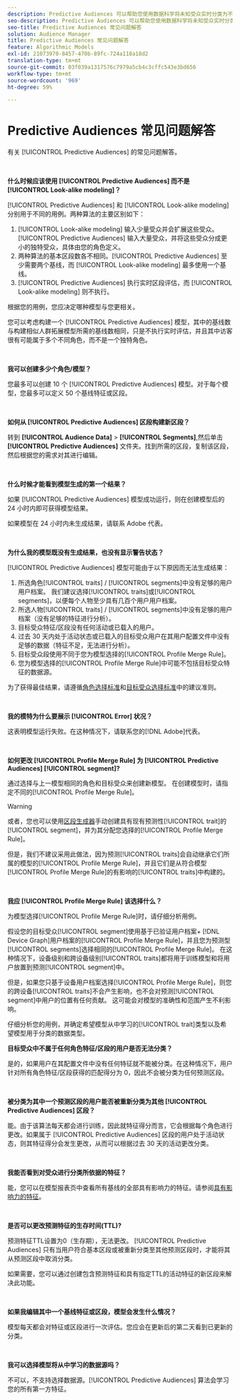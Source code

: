 ```yaml
---
description: Predictive Audiences 可以帮助您使用数据科学将未知受众实时分类为不同的角色。
seo-description: Predictive Audiences 可以帮助您使用数据科学将未知受众实时分类为不同的角色。
seo-title: Predictive Audiences 常见问题解答
solution: Audience Manager
title: Predictive Audiences 常见问题解答
feature: Algorithmic Models
exl-id: 21073970-8457-470b-89fc-724a118a18d2
translation-type: tm+mt
source-git-commit: 03f039a1317576c7979a5cb4c3cffc543e3bd656
workflow-type: tm+mt
source-wordcount: '969'
ht-degree: 59%

---
```


# Predictive Audiences 常见问题解答

有关 [!UICONTROL Predictive Audiences] 的常见问题解答。

 

**什么时候应该使用 [!UICONTROL Predictive Audiences] 而不是 [!UICONTROL Look-alike modeling]？**

[!UICONTROL Predictive Audiences] 和 [!UICONTROL Look-alike modeling] 分别用于不同的用例。两种算法的主要区别如下：

1. [!UICONTROL Look-alike modeling] 输入少量受众并会扩展这些受众。[!UICONTROL Predictive Audiences] 输入大量受众，并将这些受众分成更小的独特受众，具体由您的角色定义。
1. 两种算法的基本区段数各不相同。[!UICONTROL Predictive Audiences] 至少需要两个基线，而 [!UICONTROL Look-alike modeling] 最多使用一个基线。
1. [!UICONTROL Predictive Audiences] 执行实时区段评估，而 [!UICONTROL Look-alike modeling] 则不执行。

根据您的用例，您应决定哪种模型与您更相关。

您可以考虑构建一个 [!UICONTROL Predictive Audiences] 模型，其中的基线数与构建相似人群拓展模型所需的基线数相同，只是不执行实时评估，并且其中访客很有可能属于多个不同角色，而不是一个独特角色。

 

**我可以创建多少个角色/模型？**

您最多可以创建 10 个 [!UICONTROL Predictive Audiences] 模型。对于每个模型，您最多可以定义 50 个基线特征或区段。

 

**如何从 [!UICONTROL Predictive Audiences] 区段构建新区段？**

转到 **[!UICONTROL Audience Data]** > **[!UICONTROL Segments]**,然后单击 **[!UICONTROL Predictive Audiences]** 文件夹。找到所需的区段，复制该区段，然后根据您的需求对其进行编辑。

 

**什么时候才能看到模型生成的第一个结果？**

如果 [!UICONTROL Predictive Audiences] 模型成功运行，则在创建模型后的 24 小时内即可获得模型结果。

如果模型在 24 小时内未生成结果，请联系 Adobe 代表。

 

**为什么我的模型既没有生成结果，也没有显示警告状态？**

[!UICONTROL Predictive Audiences] 模型可能由于以下原因而无法生成结果：

1. 所选角色[!UICONTROL traits] / [!UICONTROL segments]中没有足够的用户用户档案。 我们建议选择[!UICONTROL traits]或[!UICONTROL segments]，以便每个人物至少具有几百个用户用户档案。
1. 所选人物[!UICONTROL traits] / [!UICONTROL segments]中没有足够的用户档案（没有足够的特征进行分析）。
1. 目标受众特征/区段没有任何活动或已载入的用户。
1. 过去 30 天内处于活动状态或已载入的目标受众用户在其用户配置文件中没有足够的数据（特征不足，无法进行分析）。
1. 目标受众段使用不同于您为模型选择的[!UICONTROL Profile Merge Rule]。
1. 您为模型选择的[!UICONTROL Profile Merge Rule]中可能不包括目标受众特征的数据源。

为了获得最佳结果，请遵循[角色选择标准](../features/algorithmic-models/predictive-audiences.md#selection-personas)和[目标受众选择标准](../features/algorithmic-models/predictive-audiences.md#selection-audience)中的建议准则。

 

**我的模特为什么要展示 [!UICONTROL Error] 状况？**

这表明模型运行失败。在这种情况下，请联系您的[!DNL Adobe]代表。

 

**如何更改 [!UICONTROL Profile Merge Rule] 为 [!UICONTROL Predictive Audiences] [!UICONTROL segment]?**

通过选择与上一模型相同的角色和目标受众来创建新模型。 在创建模型时，请指定不同的[!UICONTROL Profile Merge Rule]。

>[!WARNING]
> 或者，您也可以使用[区段生成器](../features/segments/segment-builder.md)手动创建具有现有预测性[!UICONTROL trait]的[!UICONTROL segment]，并为其分配您选择的[!UICONTROL Profile Merge Rule]。
> 
> 但是，我们不建议采用此做法，因为预测[!UICONTROL traits]会自动继承它们所属的模型的[!UICONTROL Profile Merge Rule]，并且它们是从符合模型[!UICONTROL Profile Merge Rule]的有影响的[!UICONTROL traits]中构建的。

 

**我应 [!UICONTROL Profile Merge Rule] 该选择什么？**

为模型选择[!UICONTROL Profile Merge Rule]时，请仔细分析用例。

假设您的目标受众[!UICONTROL segment]使用基于已验证用户档案+ [!DNL Device Graph]用户档案的[!UICONTROL Profile Merge Rule]，并且您为预测型[!UICONTROL segments]选择相同的[!UICONTROL Profile Merge Rule]。 在这种情况下，设备级别和跨设备级别[!UICONTROL traits]都将用于训练模型和将用户放置到预测[!UICONTROL segment]中。

但是，如果您只基于设备用户档案选择[!UICONTROL Profile Merge Rule]，则您的跨设备[!UICONTROL traits]不会产生影响，也不会对预测[!UICONTROL segment]中用户的位置有任何贡献。 这可能会对模型的准确性和范围产生不利影响。

仔细分析您的用例，并确定希望模型从中学习的[!UICONTROL trait]类型以及希望模型用于分类的数据类型。

**目标受众中不属于任何角色特征/区段的用户是否无法分类？**

是的，如果用户在其配置文件中没有任何特征就不能被分类。在这种情况下，用户针对所有角色特征/区段获得的匹配得分为 0，因此不会被分类为任何预测区段。

 

**被分类为其中一个预测区段的用户能否被重新分类为其他 [!UICONTROL Predictive Audiences] 区段？**

能。由于该算法每天都会进行训练，因此就特征得分而言，它会根据每个角色进行更改。如果属于 [!UICONTROL Predictive Audiences] 区段的用户处于活动状态，则其特征得分会发生更改，从而可以根据过去 30 天的活动更改分类。

 

**我能否看到对受众进行分类所依据的特征？**

能，您可以在模型报表页中查看所有基线的全部具有影响力的特征。请参阅[具有影响力的特征](../features/algorithmic-models/predictive-audiences-reporting.md#influential-traits)。

 

**是否可以更改预测特征的生存时间(TTL)?**

预测特征TTL设置为0（生存期），无法更改。 [!UICONTROL Predictive Audiences] 只有当用户符合基本区段或被重新分类至其他预测区段时，才能将其从预测区段中取消分类。

如果需要，您可以通过创建包含预测特征和具有指定TTL的活动特征的新区段来解决此功能。

 


**如果我编辑其中一个基线特征或区段，模型会发生什么情况？**

模型每天都会对特征或区段进行一次评估。您应会在更新后的第二天看到已更新的分类。

 

**我可以选择模型将从中学习的数据源吗？**

不可以，不支持选择数据源。[!UICONTROL Predictive Audiences] 算法会学习您的所有第一方特征。
